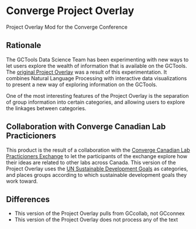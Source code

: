 # Converge Project Overlay
Project Overlay Mod for the Converge Conference


## Rationale

The GCTools Data Science Team has been experimenting with new ways to let users explore the wealth of information that is available on the GCTools. The [original Project Overlay](https://github.com/gctools-outilsgc/gcconnex-project-overlay) was a result of this experimentation. It combines Natural Language Processing with interactive data visualizations to present a new way of exploring information on the GCTools.

One of the most interesting features of the Project Overlay is the separation of group information into certain categories, and allowing users to explore the linkages between categories.

## Collaboration with Converge Canadian Lab Practicioners

This product is the result of a collaboration with the [Converge Canadian Lab Practicioners Exchange](http://www.radiussfu.com/converge-canadian-lab-practitioners-exchange/) to let the participants of the exchange explore how their ideas are related to other labs across Canada. This version of the Project Overlay uses the [UN Sustainable Development Goals](https://www.un.org/sustainabledevelopment/sustainable-development-goals/) as categories, and places groups according to which sustainable development goals they work toward.


## Differences
* This version of the Project Overlay pulls from GCcollab, not GCconnex
* This version of the Project Overlay does not process any of the text



